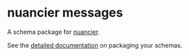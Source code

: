 # nuancier messages

A schema package for [nuancier](https://pagure.io/nuancier).

See the [detailed documentation](https://fedora-messaging.readthedocs.io/en/latest/messages.html) on packaging your schemas.
